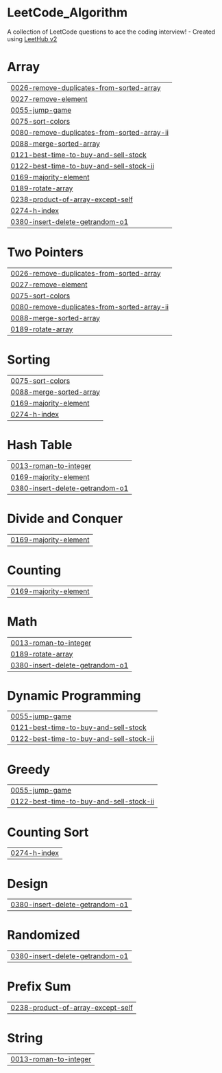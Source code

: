 # LeetCode_Algorithm
A collection of LeetCode questions to ace the coding interview! - Created using [LeetHub v2](https://github.com/arunbhardwaj/LeetHub-2.0)


# Array
|  |
| ------- |
| [0026-remove-duplicates-from-sorted-array](https://github.com/sgchoo/LeetCode_Algorithm/tree/master/0026-remove-duplicates-from-sorted-array) |
| [0027-remove-element](https://github.com/sgchoo/LeetCode_Algorithm/tree/master/0027-remove-element) |
| [0055-jump-game](https://github.com/sgchoo/LeetCode_Algorithm/tree/master/0055-jump-game) |
| [0075-sort-colors](https://github.com/sgchoo/LeetCode_Algorithm/tree/master/0075-sort-colors) |
| [0080-remove-duplicates-from-sorted-array-ii](https://github.com/sgchoo/LeetCode_Algorithm/tree/master/0080-remove-duplicates-from-sorted-array-ii) |
| [0088-merge-sorted-array](https://github.com/sgchoo/LeetCode_Algorithm/tree/master/0088-merge-sorted-array) |
| [0121-best-time-to-buy-and-sell-stock](https://github.com/sgchoo/LeetCode_Algorithm/tree/master/0121-best-time-to-buy-and-sell-stock) |
| [0122-best-time-to-buy-and-sell-stock-ii](https://github.com/sgchoo/LeetCode_Algorithm/tree/master/0122-best-time-to-buy-and-sell-stock-ii) |
| [0169-majority-element](https://github.com/sgchoo/LeetCode_Algorithm/tree/master/0169-majority-element) |
| [0189-rotate-array](https://github.com/sgchoo/LeetCode_Algorithm/tree/master/0189-rotate-array) |
| [0238-product-of-array-except-self](https://github.com/sgchoo/LeetCode_Algorithm/tree/master/0238-product-of-array-except-self) |
| [0274-h-index](https://github.com/sgchoo/LeetCode_Algorithm/tree/master/0274-h-index) |
| [0380-insert-delete-getrandom-o1](https://github.com/sgchoo/LeetCode_Algorithm/tree/master/0380-insert-delete-getrandom-o1) |
# Two Pointers
|  |
| ------- |
| [0026-remove-duplicates-from-sorted-array](https://github.com/sgchoo/LeetCode_Algorithm/tree/master/0026-remove-duplicates-from-sorted-array) |
| [0027-remove-element](https://github.com/sgchoo/LeetCode_Algorithm/tree/master/0027-remove-element) |
| [0075-sort-colors](https://github.com/sgchoo/LeetCode_Algorithm/tree/master/0075-sort-colors) |
| [0080-remove-duplicates-from-sorted-array-ii](https://github.com/sgchoo/LeetCode_Algorithm/tree/master/0080-remove-duplicates-from-sorted-array-ii) |
| [0088-merge-sorted-array](https://github.com/sgchoo/LeetCode_Algorithm/tree/master/0088-merge-sorted-array) |
| [0189-rotate-array](https://github.com/sgchoo/LeetCode_Algorithm/tree/master/0189-rotate-array) |
# Sorting
|  |
| ------- |
| [0075-sort-colors](https://github.com/sgchoo/LeetCode_Algorithm/tree/master/0075-sort-colors) |
| [0088-merge-sorted-array](https://github.com/sgchoo/LeetCode_Algorithm/tree/master/0088-merge-sorted-array) |
| [0169-majority-element](https://github.com/sgchoo/LeetCode_Algorithm/tree/master/0169-majority-element) |
| [0274-h-index](https://github.com/sgchoo/LeetCode_Algorithm/tree/master/0274-h-index) |
# Hash Table
|  |
| ------- |
| [0013-roman-to-integer](https://github.com/sgchoo/LeetCode_Algorithm/tree/master/0013-roman-to-integer) |
| [0169-majority-element](https://github.com/sgchoo/LeetCode_Algorithm/tree/master/0169-majority-element) |
| [0380-insert-delete-getrandom-o1](https://github.com/sgchoo/LeetCode_Algorithm/tree/master/0380-insert-delete-getrandom-o1) |
# Divide and Conquer
|  |
| ------- |
| [0169-majority-element](https://github.com/sgchoo/LeetCode_Algorithm/tree/master/0169-majority-element) |
# Counting
|  |
| ------- |
| [0169-majority-element](https://github.com/sgchoo/LeetCode_Algorithm/tree/master/0169-majority-element) |
# Math
|  |
| ------- |
| [0013-roman-to-integer](https://github.com/sgchoo/LeetCode_Algorithm/tree/master/0013-roman-to-integer) |
| [0189-rotate-array](https://github.com/sgchoo/LeetCode_Algorithm/tree/master/0189-rotate-array) |
| [0380-insert-delete-getrandom-o1](https://github.com/sgchoo/LeetCode_Algorithm/tree/master/0380-insert-delete-getrandom-o1) |
# Dynamic Programming
|  |
| ------- |
| [0055-jump-game](https://github.com/sgchoo/LeetCode_Algorithm/tree/master/0055-jump-game) |
| [0121-best-time-to-buy-and-sell-stock](https://github.com/sgchoo/LeetCode_Algorithm/tree/master/0121-best-time-to-buy-and-sell-stock) |
| [0122-best-time-to-buy-and-sell-stock-ii](https://github.com/sgchoo/LeetCode_Algorithm/tree/master/0122-best-time-to-buy-and-sell-stock-ii) |
# Greedy
|  |
| ------- |
| [0055-jump-game](https://github.com/sgchoo/LeetCode_Algorithm/tree/master/0055-jump-game) |
| [0122-best-time-to-buy-and-sell-stock-ii](https://github.com/sgchoo/LeetCode_Algorithm/tree/master/0122-best-time-to-buy-and-sell-stock-ii) |
# Counting Sort
|  |
| ------- |
| [0274-h-index](https://github.com/sgchoo/LeetCode_Algorithm/tree/master/0274-h-index) |
# Design
|  |
| ------- |
| [0380-insert-delete-getrandom-o1](https://github.com/sgchoo/LeetCode_Algorithm/tree/master/0380-insert-delete-getrandom-o1) |
# Randomized
|  |
| ------- |
| [0380-insert-delete-getrandom-o1](https://github.com/sgchoo/LeetCode_Algorithm/tree/master/0380-insert-delete-getrandom-o1) |
# Prefix Sum
|  |
| ------- |
| [0238-product-of-array-except-self](https://github.com/sgchoo/LeetCode_Algorithm/tree/master/0238-product-of-array-except-self) |
# String
|  |
| ------- |
| [0013-roman-to-integer](https://github.com/sgchoo/LeetCode_Algorithm/tree/master/0013-roman-to-integer) |